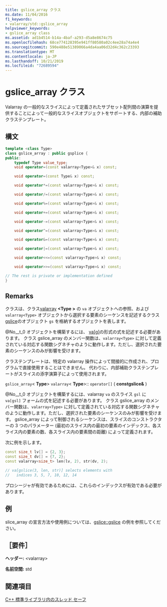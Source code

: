 ```yaml
---
title: gslice_array クラス
ms.date: 11/04/2016
f1_keywords:
- valarray/std::gslice_array
helpviewer_keywords:
- gslice_array class
ms.assetid: ad1b4514-b14a-4baf-a293-d5a8e8674c75
ms.openlocfilehash: 68ce774128395e941ff80580a02c4ee28a74a4e4
ms.sourcegitcommit: 590e488e51389066a4da4aa06d32d4c362c23393
ms.translationtype: MT
ms.contentlocale: ja-JP
ms.lasthandoff: 10/21/2019
ms.locfileid: "72689594"
---
```

# <a name="gslice_array-class"></a>gslice_array クラス

Valarray の一般的なスライスによって定義されたサブセット配列間の演算を提供することによって一般的なスライスオブジェクトをサポートする、内部の補助クラステンプレート。

## <a name="syntax"></a>構文

```cpp
template <class Type>
class gslice_array : public gsplice {
public:
    typedef Type value_type;
    void operator=(const valarray<Type>& x) const;

    void operator=(const Type& x) const;

    void operator*=(const valarray<Type>& x) const;

    void operator/=(const valarray<Type>& x) const;

    void operator%=(const valarray<Type>& x) const;

    void operator+=(const valarray<Type>& x) const;

    void operator-=(const valarray<Type>& x) const;

    void operator^=(const valarray<Type>& x) const;

    void operator&=(const valarray<Type>& x) const;

    void operator|=(const valarray<Type>& x) const;

    void operator<<=(const valarray<Type>& x) const;

    void operator>>=(const valarray<Type>& x) const;

// The rest is private or implementation defined
}
```

## <a name="remarks"></a>Remarks

クラスは、クラス[valarray](../standard-library/valarray-class.md)  **\<Type >** の `va` オブジェクトへの参照、および `valarray<Type>` オブジェクトから選択する要素のシーケンスを記述するクラス[gslice](../standard-library/gslice-class.md)のオブジェクト `gs` を格納するオブジェクトを表します。

@No__t_0 オブジェクトを構築するには、 [va&#91;g&#93;](../standard-library/valarray-class.md#op_at)の形式の式を記述する必要があります。 クラス gslice_array のメンバー関数は、`valarray<Type>` に対して定義されている対応する関数シグネチャのように動作します。ただし、選択された要素のシーケンスのみが影響を受けます。

クラステンプレートは、特定の valarray 操作によって間接的に作成され、プログラムで直接使用することはできません。 代わりに、内部補助クラステンプレートがスライスの添字演算子によって使用されます。

`gslice_array`\< **Type**> `valarray`\< **Type**>:: `operator[]` ( **constgslice&** )

@No__t_0 オブジェクトを構築するには、valarray `va` のスライス `gsl` に `va[gsl]` フォームの式を記述する必要があります。 クラス gslice_array のメンバー関数は、`valarray<Type>` に対して定義されている対応する関数シグネチャのように動作します。ただし、選択された要素のシーケンスのみが影響を受けます。 gslice_array によって制御されるシーケンスは、スライスのコンストラクターの 3 つのパラメーター (最初のスライス内の最初の要素のインデックス、各スライス内の要素の数、各スライス内の要素間の距離) によって定義されます。

次に例を示します。

```cpp
const size_t lv[] = {2, 3};
const size_t dv[] = {7, 2};
const valarray<size_t> len(lv, 2), str(dv, 2);

// va[gslice(3, len, str)] selects elements with
//   indices 3, 5, 7, 10, 12, 14
```

プロシージャが有効であるためには、これらのインデックスが有効である必要があります。

## <a name="example"></a>例

slice_array の宣言方法や使用例については、[gslice::gslice](../standard-library/gslice-class.md#gslice) の例を参照してください。

## <a name="requirements"></a>［要件］

**ヘッダー:** \<valarray>

**名前空間:** std

## <a name="see-also"></a>関連項目

[C++ 標準ライブラリ内のスレッド セーフ](../standard-library/thread-safety-in-the-cpp-standard-library.md)
